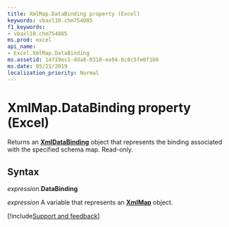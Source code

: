 ```yaml
---
title: XmlMap.DataBinding property (Excel)
keywords: vbaxl10.chm754085
f1_keywords:
- vbaxl10.chm754085
ms.prod: excel
api_name:
- Excel.XmlMap.DataBinding
ms.assetid: 14f19ec1-dda8-0318-ea94-6c8c5fe0f1b6
ms.date: 05/21/2019
localization_priority: Normal
---
```



# XmlMap.DataBinding property (Excel)

Returns an **[XmlDataBinding](Excel.XmlDataBinding.md)** object that represents the binding associated with the specified schema map. Read-only.


## Syntax

_expression_.**DataBinding**

_expression_ A variable that represents an **[XmlMap](Excel.XmlMap.md)** object.




[!include[Support and feedback](~/includes/feedback-boilerplate.md)]